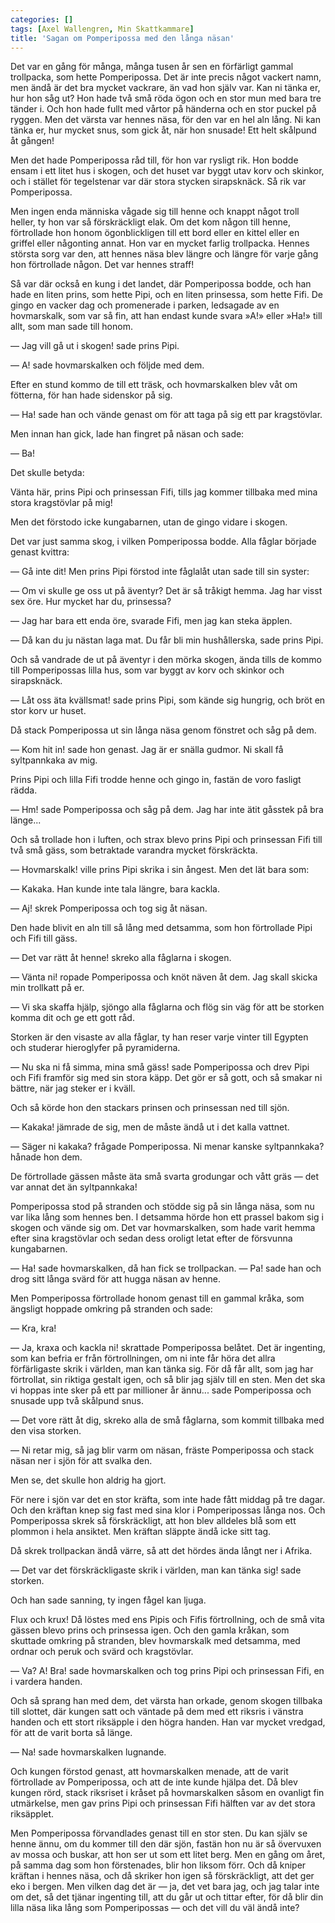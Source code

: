 ```yaml
---
categories: []
tags: [Axel Wallengren, Min Skattkammare]
title: 'Sagan om Pomperipossa med den långa näsan'
---
```


Det var en gång för många, många tusen år sen en förfärligt gammal trollpacka, som hette Pomperipossa. Det är inte precis något vackert namn, men ändå är det bra mycket vackrare, än vad hon själv var. Kan ni tänka er, hur hon såg ut? Hon hade två små röda ögon och en stor mun med bara tre tänder i. Och hon hade fullt med vårtor på händerna och en stor puckel på ryggen. Men det värsta var hennes näsa, för den var en hel aln lång. Ni kan tänka er, hur mycket snus, som gick åt, när hon snusade! Ett helt skålpund åt gången!

Men det hade Pomperipossa råd till, för hon var rysligt rik. Hon bodde ensam i ett litet hus i skogen, och det huset var byggt utav korv och skinkor, och i stället för tegelstenar var där stora stycken sirapsknäck. Så rik var Pomperipossa.

Men ingen enda människa vågade sig till henne och knappt något troll heller, ty hon var så förskräckligt elak. Om det kom någon till henne, förtrollade hon honom ögonblickligen till ett bord eller en kittel eller en griffel eller någonting annat. Hon var en mycket farlig trollpacka. Hennes största sorg var den, att hennes näsa blev längre och längre för varje gång hon förtrollade någon. Det var hennes straff!

Så var där också en kung i det landet, där Pomperipossa bodde, och han hade en liten prins, som hette Pipi, och en liten prinsessa, som hette Fifi. De gingo en vacker dag och promenerade i parken, ledsagade av en hovmarskalk, som var så fin, att han endast kunde svara »A!» eller »Ha!» till allt, som man sade till honom.

— Jag vill gå ut i skogen! sade prins Pipi.

— A! sade hovmarskalken och följde med dem.

Efter en stund kommo de till ett träsk, och hovmarskalken blev våt om fötterna, för han hade sidenskor på sig.

— Ha! sade han och vände genast om för att taga på sig ett par kragstövlar.

Men innan han gick, lade han fingret på näsan och sade:

— Ba!

Det skulle betyda:

Vänta här, prins Pipi och prinsessan Fifi, tills jag kommer tillbaka med mina stora kragstövlar på mig!

Men det förstodo icke kungabarnen, utan de gingo vidare i skogen.

Det var just samma skog, i vilken Pomperipossa bodde. Alla fåglar började genast kvittra:

— Gå inte dit! Men prins Pipi förstod inte fåglalåt utan sade till sin syster:

— Om vi skulle ge oss ut på äventyr? Det är så tråkigt hemma. Jag har visst sex öre. Hur mycket har du, prinsessa?

— Jag har bara ett enda öre, svarade Fifi, men jag kan steka äpplen.

— Då kan du ju nästan laga mat. Du får bli min hushållerska, sade prins Pipi.

Och så vandrade de ut på äventyr i den mörka skogen, ända tills de kommo till Pomperipossas lilla hus, som var byggt av korv och skinkor och sirapsknäck.

— Låt oss äta kvällsmat! sade prins Pipi, som kände sig hungrig, och bröt en stor korv ur huset.

Då stack Pomperipossa ut sin långa näsa genom fönstret och såg på dem.

— Kom hit in! sade hon genast. Jag är er snälla gudmor. Ni skall få syltpannkaka av mig.

Prins Pipi och lilla Fifi trodde henne och gingo in, fastän de voro fasligt rädda.

— Hm! sade Pomperipossa och såg på dem. Jag har inte ätit gåsstek på bra länge...

Och så trollade hon i luften, och strax blevo prins Pipi och prinsessan Fifi till två små gäss, som betraktade varandra mycket förskräckta.

— Hovmarskalk! ville prins Pipi skrika i sin ångest. Men det lät bara som:

— Kakaka. Han kunde inte tala längre, bara kackla.

— Aj! skrek Pomperipossa och tog sig åt näsan.

Den hade blivit en aln till så lång med detsamma, som hon förtrollade Pipi och Fifi till gäss.

— Det var rätt åt henne! skreko alla fåglarna i skogen.

— Vänta ni! ropade Pomperipossa och knöt näven åt dem. Jag skall skicka min trollkatt på er.

— Vi ska skaffa hjälp, sjöngo alla fåglarna och flög sin väg för att be storken komma dit och ge ett gott råd.

Storken är den visaste av alla fåglar, ty han reser varje vinter till Egypten och studerar hieroglyfer på pyramiderna.

— Nu ska ni få simma, mina små gäss! sade Pomperipossa och drev Pipi och Fifi framför sig med sin stora käpp. Det gör er så gott, och så smakar ni bättre, när jag steker er i kväll.

Och så körde hon den stackars prinsen och prinsessan ned till sjön.

— Kakaka! jämrade de sig, men de måste ändå ut i det kalla vattnet.

— Säger ni kakaka? frågade Pomperipossa. Ni menar kanske syltpannkaka? hånade hon dem.

De förtrollade gässen måste äta små svarta grodungar och vått gräs — det var annat det än syltpannkaka!

Pomperipossa stod på stranden och stödde sig på sin långa näsa, som nu var lika lång som hennes ben. I detsamma hörde hon ett prassel bakom sig i skogen och vände sig om. Det var hovmarskalken, som hade varit hemma efter sina kragstövlar och sedan dess oroligt letat efter de försvunna kungabarnen.

— Ha! sade hovmarskalken, då han fick se trollpackan. — Pa! sade han och drog sitt långa svärd för att hugga näsan av henne.

Men Pomperipossa förtrollade honom genast till en gammal kråka, som ängsligt hoppade omkring på stranden och sade:

— Kra, kra!

— Ja, kraxa och kackla ni! skrattade Pomperipossa belåtet. Det är ingenting, som kan befria er från förtrollningen, om ni inte får höra det allra förfärligaste skrik i världen, man kan tänka sig. För då får allt, som jag har förtrollat, sin riktiga gestalt igen, och så blir jag själv till en sten. Men det ska vi hoppas inte sker på ett par millioner år ännu... sade Pomperipossa och snusade upp två skålpund snus.

— Det vore rätt åt dig, skreko alla de små fåglarna, som kommit tillbaka med den visa storken.

— Ni retar mig, så jag blir varm om näsan, fräste Pomperipossa och stack näsan ner i sjön för att svalka den.

Men se, det skulle hon aldrig ha gjort.

För nere i sjön var det en stor kräfta, som inte hade fått middag på tre dagar. Och den kräftan knep sig fast med sina klor i Pomperipossas långa nos. Och Pomperipossa skrek så förskräckligt, att hon blev alldeles blå som ett plommon i hela ansiktet. Men kräftan släppte ändå icke sitt tag.

Då skrek trollpackan ändå värre, så att det hördes ända långt ner i Afrika.

— Det var det förskräckligaste skrik i världen, man kan tänka sig! sade storken.

Och han sade sanning, ty ingen fågel kan ljuga.

Flux och krux! Då löstes med ens Pipis och Fifis förtrollning, och de små vita gässen blevo prins och prinsessa igen. Och den gamla kråkan, som skuttade omkring på stranden, blev hovmarskalk med detsamma, med ordnar och peruk och svärd och kragstövlar.

— Va? A! Bra! sade hovmarskalken och tog prins Pipi och prinsessan Fifi, en i vardera handen.

Och så sprang han med dem, det värsta han orkade, genom skogen tillbaka till slottet, där kungen satt och väntade på dem med ett riksris i vänstra handen och ett stort riksäpple i den högra handen. Han var mycket vredgad, för att de varit borta så länge.

— Na! sade hovmarskalken lugnande.

Och kungen förstod genast, att hovmarskalken menade, att de varit förtrollade av Pomperipossa, och att de inte kunde hjälpa det. Då blev kungen rörd, stack riksriset i kråset på hovmarskalken såsom en ovanligt fin utmärkelse, men gav prins Pipi och prinsessan Fifi hälften var av det stora riksäpplet.

Men Pomperipossa förvandlades genast till en stor sten. Du kan själv se henne ännu, om du kommer till den där sjön, fastän hon nu är så övervuxen av mossa och buskar, att hon ser ut som ett litet berg. Men en gång om året, på samma dag som hon förstenades, blir hon liksom förr. Och då kniper kräftan i hennes näsa, och då skriker hon igen så förskräckligt, att det ger eko i bergen. Men vilken dag det är — ja, det vet bara jag, och jag talar inte om det, så det tjänar ingenting till, att du går ut och tittar efter, för då blir din lilla näsa lika lång som Pomperipossas — och det vill du väl ändå inte?

